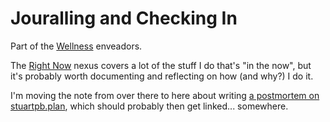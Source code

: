 # Jouralling and Checking In

Part of the [Wellness](2087f1d7-55fa-4d8b-a4a0-01e4d8579047.md) enveadors.

The [Right Now][] nexus covers a lot of the stuff I do that's "in the now", but it's probably worth documenting and reflecting on how (and why?) I do it.

[Right Now]: 41218b84-cd08-48a5-b91a-865e8b90c46a.md

I'm moving the note from over there to here about writing [a postmortem on stuartpb.plan][planfile postmortem], which should probably then get linked... somewhere.

[planfile postmortem]: f359a1e5-3e4f-4d30-8be3-0d0635c77ea4.md


